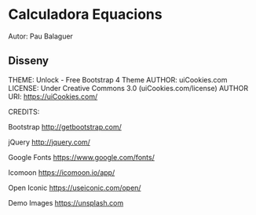 # Calculadora Equacions

Autor: Pau Balaguer



## Disseny

THEME: Unlock - Free Bootstrap 4 Theme
AUTHOR: uiCookies.com
LICENSE: Under Creative Commons 3.0 (uiCookies.com/license)
AUTHOR URI: https://uiCookies.com/


CREDITS:

Bootstrap
http://getbootstrap.com/

jQuery
http://jquery.com/

Google Fonts
https://www.google.com/fonts/

Icomoon
https://icomoon.io/app/

Open Iconic
https://useiconic.com/open/

Demo Images
https://unsplash.com
